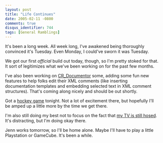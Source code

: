 ```yaml
---
layout: post
title: "Life Continues"
date: 2005-02-11 -0800
comments: true
disqus_identifier: 744
tags: [General Ramblings]
---
```

It's been a long week. All week long, I've awakened being thoroughly
convinced it's Tuesday. Even Monday, I could've sworn it was Tuesday.

 We got our first *official* build out today, though, so I'm pretty
stoked for that. It sort of legitimizes what we've been working on for
the past few months.

 I've also been working on
[CR_Documentor](/archive/2004/11/15/cr_documentor-the-documentor-plug-in-for-dxcore.aspx)
some, adding some fun new features to help folks edit their XML comments
(like inserting documentation templates and embedding selected text in
XML comment structures). That's coming along nicely and should be out
shortly.

 Got a [hockey game](http://www.winterhawks.com) tonight. Not a lot of
excitement there, but hopefully I'll be amped up a little more by the
time we get there.

 I'm also still doing my best not to focus on the fact that [my TV is
still hosed](/archive/2005/02/07/busy-tv-repairmen.aspx). It's
distracting, but I'm doing okay there.

 Jenn works tomorrow, so I'll be home alone. Maybe I'll have to play a
little Playstation or GameCube. It's been a while.
